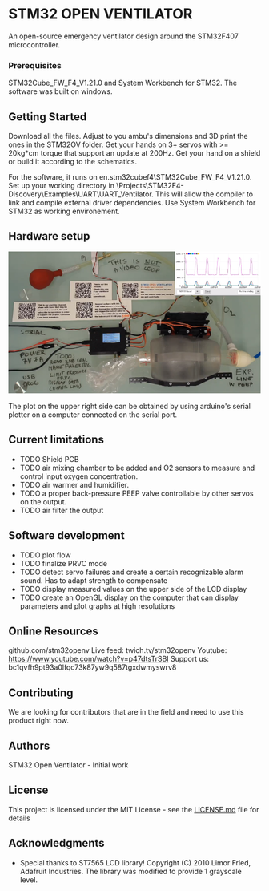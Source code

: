 # STM32 OPEN VENTILATOR

An open-source emergency ventilator design around the STM32F407 microcontroller. 

### Prerequisites

STM32Cube_FW_F4_V1.21.0 and System Workbench for STM32. The software was built on windows.

## Getting Started

Download all the files. Adjust to you ambu's dimensions and 3D print the ones in the STM32OV folder. Get your hands on 3+ servos with >= 20kg*cm torque that support an update at 200Hz. Get your hand on a shield or build it according to the schematics.

For the software, it runs on en.stm32cubef4\STM32Cube_FW_F4_V1.21.0. Set up your working directory in \Projects\STM32F4-Discovery\Examples\UART\UART_Ventilator. This will allow the compiler to link and compile external driver dependencies. Use System Workbench for STM32 as working environement.

## Hardware setup

![GitHub Logo](/images/ventilator_setup.png)

The plot on the upper right side can be obtained by using arduino's serial plotter on a computer connected on the serial port.

## Current limitations

* TODO Shield PCB
* TODO air mixing chamber to be added and O2 sensors to measure and control input oxygen concentration.
* TODO air warmer and humidifier.
* TODO a proper back-pressure PEEP valve controllable by other servos on the output.
* TODO air filter the output

## Software development

* TODO plot flow
* TODO finalize PRVC mode
* TODO detect servo failures and create a certain recognizable alarm sound. Has to adapt strength to compensate
* TODO display measured values on the upper side of the LCD display
* TODO create an OpenGL display on the computer that can display parameters and plot graphs at high resolutions

## Online Resources
github.com/stm32openv
Live feed: twich.tv/stm32openv
Youtube: https://www.youtube.com/watch?v=p47dtsTrSBI
Support us: bc1qvfh9pt93a0lfqc73k87yw9q587tgxdwmyswrv8

## Contributing

We are looking for contributors that are in the field and need to use this product right now.

## Authors

STM32 Open Ventilator - Initial work

## License

This project is licensed under the MIT License - see the [LICENSE.md](LICENSE.md) file for details

## Acknowledgments

* Special thanks to ST7565 LCD library! Copyright (C) 2010 Limor Fried, Adafruit Industries. The library was modified to provide 1 grayscale level.
